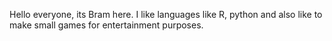 Hello everyone, its Bram here. I like languages like R, python and also like to make small games for entertainment purposes. 
